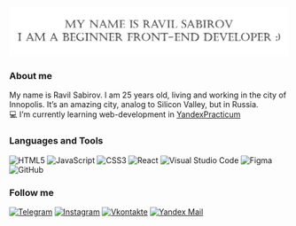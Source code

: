 ![Header](https://github.com/RaSabirov/RaSabirov/blob/main/assets/logo.jpg)

### About me
My name is Ravil Sabirov. I am 25 years old, living and working in the city of Innopolis. It’s an amazing city, analog to Silicon Valley, but in Russia.   
:computer: I’m currently learning web-development in [YandexPracticum](https://practicum.yandex.ru/)


### Languages and Tools
![HTML5](https://img.shields.io/badge/html5-%23E34F26.svg?style=for-the-badge&logo=html5&logoColor=white)
![JavaScript](https://img.shields.io/badge/javascript-%23323330.svg?style=for-the-badge&logo=javascript&logoColor=%23F7DF1E)
![CSS3](https://img.shields.io/badge/css3-%231572B6.svg?style=for-the-badge&logo=css3&logoColor=white)
![React](https://img.shields.io/badge/react-%2320232a.svg?style=for-the-badge&logo=react&logoColor=%2361DAFB)
![Visual Studio Code](https://img.shields.io/badge/Visual%20Studio%20Code-0078d7.svg?style=for-the-badge&logo=visual-studio-code&logoColor=white)
![Figma](https://img.shields.io/badge/figma-%23F24E1E.svg?style=for-the-badge&logo=figma&logoColor=white)
![GitHub](https://img.shields.io/badge/github-%23121011.svg?style=for-the-badge&logo=github&logoColor=white)


### Follow me
[![Telegram](https://img.shields.io/badge/Telegram-090909?style=for-the-badge&logo=telegram&logoColor=white)](https://www.t.me/sbrvrvl)
[![Instagram](https://img.shields.io/badge/Instagram-090909?style=for-the-badge&logo=Instagram&logoColor=white)](https://www.instagram.com/sbrvrvl)
[![Vkontakte](https://img.shields.io/badge/Vkontakte-090909?style=for-the-badge&logo=VK&logoColor=white)](https://vk.com/sbrvrvl)
[![Yandex Mail](https://img.shields.io/badge/yandex_mail-090909?style=for-the-badge&logo=appveyor&logoColor=white)](mailto:sbrvrvl@ya.ru)


